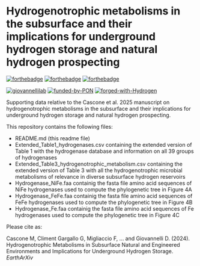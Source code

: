# Hydrogenotrophic metabolisms in the subsurface and their implications for underground hydrogen storage and natural hydrogen prospecting

[![forthebadge](https://forthebadge.com/images/badges/cc-by.svg)]([https://forthebadge.com](https://creativecommons.org/licenses/by/4.0/))
[![forthebadge](https://forthebadge.com/images/badges/powered-by-coffee.svg)](https://forthebadge.com)
[![forthebadge](https://forthebadge.com/images/badges/built-with-science.svg)](https://forthebadge.com)

[![giovannellilab](https://img.shields.io/badge/BY-Giovannelli_Lab-blue)](https://www.donatogiovannelli.com)
[![funded-by-PON](https://img.shields.io/badge/Funded%20by-PON-32a852.svg)]([https://erc.europa.eu/homepage](https://www.ponricerca.gov.it/opportunita/riprogrammazione-react-eu/react-eu-dottorati-di-ricerca-innovazione-e-green/))
[![forged-with-Hydrogen](https://img.shields.io/badge/Forged%20with-Hydrogen-32a852.svg)]()

Supporting data relative to the Cascone et al. 2025 manuscript on hydrogenotrophic metabolisms in the subsurface and their implications for underground hydrogen storage and natural hydrogen prospecting. 

This repository contains the following files:

- README.md (this readme file)
- Extended_Table1_hydrogenases.csv containing the extended version of Table 1 with the hydrogenase database and information on all 39 groups of hydrogenases
- Extended_Table3_hydrogenotrophic_metabolism.csv containing the extended version of Table 3 with all the hydrogenotrophic microbial metabolisms of relevance in diverse subsurface hydrogen reservoirs
- Hydrogenase_NiFe.faa containig the fasta file amino acid sequences of NiFe hydrogenases used to compute the phylogenetic tree in Figure 4A
- Hydrogenase_FeFe.faa containig the fasta file amino acid sequences of FeFe hydrogenases used to compute the phylogenetic tree in Figure 4B
- Hydrogenase_Fe.faa containig the fasta file amino acid sequences of Fe hydrogenases used to compute the phylogenetic tree in Figure 4C

Please cite as:

Cascone M, Climent Gargallo G, Migliaccio F, ... and Giovannelli D. (2024). Hydrogenotrophic Metabolisms in Subsurface Natural and Engineered Environments and Implications for Underground Hydrogen Storage. _EarthArXiv_
